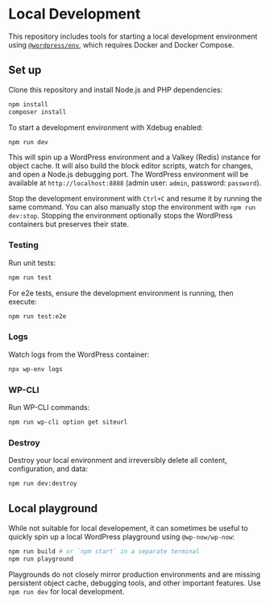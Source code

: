 # Local Development

This repository includes tools for starting a local development environment using [`@wordpress/env`](https://developer.wordpress.org/block-editor/reference-guides/packages/packages-env/), which requires Docker and Docker Compose.

## Set up

Clone this repository and install Node.js and PHP dependencies:

```sh
npm install
composer install
```

To start a development environment with Xdebug enabled:

```sh
npm run dev
```

This will spin up a WordPress environment and a Valkey (Redis) instance for object cache. It will also build the block editor scripts, watch for changes, and open a Node.js debugging port. The WordPress environment will be available at `http://localhost:8888` (admin user: `admin`, password: `password`).

Stop the development environment with `Ctrl+C` and resume it by running the same command. You can also manually stop the environment with `npm run dev:stop`. Stopping the environment optionally stops the WordPress containers but preserves their state.

### Testing

Run unit tests:

```sh
npm run test
```

For e2e tests, ensure the development environment is running, then execute:

```sh
npm run test:e2e
```

### Logs

Watch logs from the WordPress container:

```sh
npx wp-env logs
```

### WP-CLI

Run WP-CLI commands:

```sh
npm run wp-cli option get siteurl
```

### Destroy

Destroy your local environment and irreversibly delete all content, configuration, and data:

```sh
npm run dev:destroy
```

## Local playground

While not suitable for local developement, it can sometimes be useful to quickly spin up a local WordPress playground using `@wp-now/wp-now`:

```sh
npm run build # or `npm start` in a separate terminal
npm run playground
```

Playgrounds do not closely mirror production environments and are missing persistent object cache, debugging tools, and other important features. Use `npm run dev` for local development.
